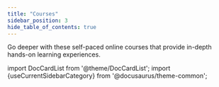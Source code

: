 ```yaml
---
title: "Courses"
sidebar_position: 3
hide_table_of_contents: true
---
```


Go deeper with these self-paced online courses that provide in-depth hands-on learning experiences.

import DocCardList from '@theme/DocCardList';
import {useCurrentSidebarCategory} from '@docusaurus/theme-common';

<DocCardList items={useCurrentSidebarCategory().items}/>
